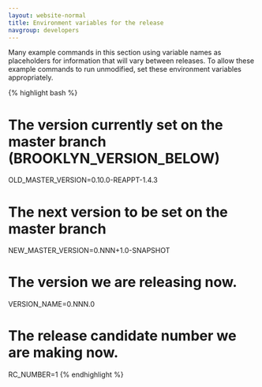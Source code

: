 ```yaml
---
layout: website-normal
title: Environment variables for the release
navgroup: developers
---
```


Many example commands in this section using variable names as placeholders for information that will vary between
releases. To allow these example commands to run unmodified, set these environment variables appropriately.

{% highlight bash %}
# The version currently set on the master branch (BROOKLYN_VERSION_BELOW)
OLD_MASTER_VERSION=0.10.0-REAPPT-1.4.3
# The next version to be set on the master branch
NEW_MASTER_VERSION=0.NNN+1.0-SNAPSHOT

# The version we are releasing now.
VERSION_NAME=0.NNN.0

# The release candidate number we are making now.
RC_NUMBER=1
{% endhighlight %}
